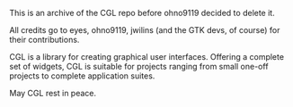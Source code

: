 This is an archive of the CGL repo before ohno9119 decided to delete it.

All credits go to eyes, ohno9119, jwilins (and the GTK devs, of course) for their contributions.

CGL is a library for creating graphical user interfaces. 
Offering a complete set of widgets, CGL is suitable for projects ranging from small one-off projects to complete application suites.

May CGL rest in peace.
